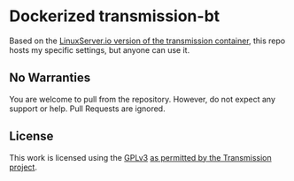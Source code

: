 # Dockerized transmission-bt

Based on the [LinuxServer.io version of the transmission
container](https://hub.docker.com/r/linuxserver/transmission/), this
repo hosts my specific settings, but anyone can use it.

## No Warranties

You are welcome to pull from the repository.  However, do not expect any
support or help.  Pull Requests are ignored.

## License

This work is licensed using the [GPLv3](LICENSE.txt) [as permitted by the
Transmission
project](https://github.com/transmission/transmission/blob/master/COPYING).
